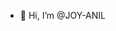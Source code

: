 - 👋 Hi, I’m @JOY-ANIL
<!---
JOY-ANIL/JOY-ANIL is a ✨ special ✨ repository because its `README.md` (this file) appears on your GitHub profile.
You can click the Preview link to take a look at your changes.
--->
